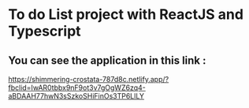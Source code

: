# To do List project with ReactJS and Typescript
## You can see the application in this link : 
https://shimmering-crostata-787d8c.netlify.app/?fbclid=IwAR0tbbx9nF9ot3v7gOgWZ6zq4-aBDAAH77hwN3sSzkoSHiFinOs3TP6LlLY

